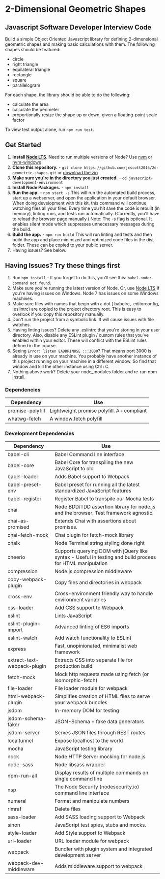 # 2-Dimensional Geometric Shapes

## Javascript Software Developer Interview Code

Build a simple Object Oriented Javascript library for defining 2-dimensional geometric shapes and making basic calculations with them. The following shapes should be featured:

* circle
* right triangle
* equilateral triangle
* rectangle
* square
* parallelogram

For each shape, the library should be able to do the following:

* calculate the area
* calculate the perimeter
* proportionally resize the shape up or down, given a floating-point scale factor

To view test output alone, run `npm run test`.

## Get Started

1. **Install [Node LTS](https://nodejs.org)**. Need to run multiple versions of Node? Use [nvm](https://github.com/creationix/nvm) or [nvm-windows](https://github.com/coreybutler/nvm-windows)
2. **Clone this repository.** - `git clone https://github.com/jcscott2015/2d-geometric-shapes.git` or [download the zip](https://github.com/jcscott2015/2d-geometric-shapes/archive/master.zip)
3. **Make sure you're in the directory you just created.** - `cd javascript-development-environment`
4. **Install Node Packages.** - `npm install`
5. **Run the app.** - `npm start -s` This will run the automated build process, start up a webserver, and open the application in your default browser. When doing development with this kit, this command will continue watching files all your files. Every time you hit save the code is rebuilt (in memory), linting runs, and tests run automatically. (Currently, you'll have to reload the browser page manually.) Note: The -s flag is optional. It enables silent mode which suppresses unnecessary messages during the build.
6. **Build the app.** - `npm run build` This will run linting and tests and then build the app and place minimized and optimized code files in the dist folder. These can be copied to your public server.
7. Having issues? See below.

## Having Issues? Try these things first

1. Run `npm install` - If you forget to do this, you'll see this: `babel-node: command not found`.
2. Make sure you're running the latest version of Node. Or, use [Node LTS](https://nodejs.org/en/download/releases/) if you're having issues on Windows. Node 7 has issues on some Windows machines.
3. Make sure files with names that begin with a dot (.babelrc, .editorconfig, .eslintrc) are copied to the project directory root. This is easy to overlook if you copy this repository manually.
4. Don't run the project from a symbolic link. It will cause issues with file watches.
5. Having linting issues? Delete any .eslintrc that you're storing in your user directory. Also, disable any ESLint plugin / custom rules that you've enabled within your editor. These will conflict with the ESLint rules defined in the course.
6. Seeing `Error: listen EADDRINUSE :::3000`? That means port 3000 is already in use on your machine. You probably have another instance of this project running on your machine in a different window. So find that window and kill the other instance using Ctrl+C.
7. Nothing above work? Delete your node_modules folder and re-run npm install.

### Dependencies

| **Dependency**              | **Use**                                                                                                   |
| --------------------------- | --------------------------------------------------------------------------------------------------------- |
| promise-polyfill                   | Lightweight promise polyfill. A+ compliant                                                                              |
| whatwg-fetch                   | A window.fetch polyfill

### Development Dependencies

| **Dependency**              | **Use**                                                                                                   |
| --------------------------- | --------------------------------------------------------------------------------------------------------- |
| babel-cli                   | Babel Command line interface                                                                              |
| babel-core                  | Babel Core for transpiling the new JavaScript to old                                                      |
| babel-loader                | Adds Babel support to Webpack                                                                             |
| babel-preset-env         | Babel preset for running all the latest standardized JavaScript features                                  |
| babel-register              | Register Babel to transpile our Mocha tests                                                               |
| chai                       | Node BDD/TDD assertion library for node.js and the browser. Test framework agnostic.                                                                                |
| chai-as-promised                       | Extends Chai with assertions about promises.                                                                                |
| chai-fetch-mock                       | Chai plugin for fetch-mock library                                                                                |
| chalk                       | Node Terminal string styling done right                                                                                |
| cheerio                     | Supports querying DOM with jQuery like syntax - Useful in testing and build process for HTML manipulation |
| compression                       | Node.js compression middleware                                                                                |
| copy-webpack-plugin      | Copy files and directories in webpack                                                                        |
| cross-env                   | Cross-environment friendly way to handle environment variables                                            |
| css-loader                  | Add CSS support to Webpack                                                                                |
| eslint                      | Lints JavaScript                                                                                          |
| eslint-plugin-import        | Advanced linting of ES6 imports                                                                           |
| eslint-watch                | Add watch functionality to ESLint                                                                         |
| express        | Fast, unopinionated, minimalist web framework                                                                   |
| extract-text-webpack-plugin | Extracts CSS into separate file for production build                                                      |
| fetch-mock | Mock http requests made using fetch (or isomorphic-fetch)                                                      |
| file-loader                | File loader module for webpack                                                                              |
| html-webpack-plugin                      | Simplifies creation of HTML files to serve your webpack bundles                                                                      |
| jsdom                       | In-memory DOM for testing                                                                                 |
| jsdom-schema-faker                       | JSON-Schema + fake data generators                                                                                 |
| jsdom-server                       | Serves JSON files through REST routes                                                                                 |
| localtunnel                       | Expose localhost to the world                                                                                |
| mocha                       | JavaScript testing library                                                                                |
| nock                       | Node HTTP Server mocking for node.js                                                                                 |
| node-sass                       | Node libsass wrapper                                                                                |
| npm-run-all                 | Display results of multiple commands on single command line                                               |
| nsp                 | The Node Security (nodesecurity.io) command line interface                                               |
| numeral                 | Format and manipulate numbers                                               |
| rimraf                      | Delete files                                                                                              |
| sass-loader                  | Add SASS loading support to Webpack                                                                        |
| sinon                  | JavaScript test spies, stubs and mocks.                                                                        |
| style-loader                | Add Style support to Webpack                                                                              |
| url-loader                | URL loader module for webpack                                                                              |
| webpack                     | Bundler with plugin system and integrated development server                                              |
| webpack-dev-middleware      | Adds middleware support to webpack                                                                        |
